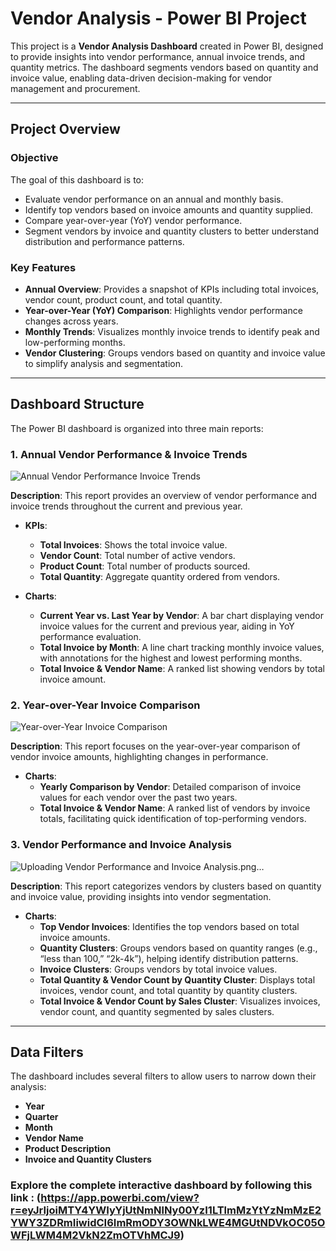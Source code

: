 
# Vendor Analysis - Power BI Project

This project is a **Vendor Analysis Dashboard** created in Power BI, designed to provide insights into vendor performance, annual invoice trends, and quantity metrics. The dashboard segments vendors based on quantity and invoice value, enabling data-driven decision-making for vendor management and procurement.

---

## Project Overview

### Objective

The goal of this dashboard is to:
- Evaluate vendor performance on an annual and monthly basis.
- Identify top vendors based on invoice amounts and quantity supplied.
- Compare year-over-year (YoY) vendor performance.
- Segment vendors by invoice and quantity clusters to better understand distribution and performance patterns.

### Key Features

- **Annual Overview**: Provides a snapshot of KPIs including total invoices, vendor count, product count, and total quantity.
- **Year-over-Year (YoY) Comparison**: Highlights vendor performance changes across years.
- **Monthly Trends**: Visualizes monthly invoice trends to identify peak and low-performing months.
- **Vendor Clustering**: Groups vendors based on quantity and invoice value to simplify analysis and segmentation.

---

## Dashboard Structure

The Power BI dashboard is organized into three main reports:

### 1. Annual Vendor Performance & Invoice Trends


![Annual Vendor Performance   Invoice Trends](https://github.com/user-attachments/assets/60184daf-3846-4e2a-8769-b29aa9179bab)

**Description**: This report provides an overview of vendor performance and invoice trends throughout the current and previous year.

- **KPIs**:
  - **Total Invoices**: Shows the total invoice value.
  - **Vendor Count**: Total number of active vendors.
  - **Product Count**: Total number of products sourced.
  - **Total Quantity**: Aggregate quantity ordered from vendors.

- **Charts**:
  - **Current Year vs. Last Year by Vendor**: A bar chart displaying vendor invoice values for the current and previous year, aiding in YoY performance evaluation.
  - **Total Invoice by Month**: A line chart tracking monthly invoice values, with annotations for the highest and lowest performing months.
  - **Total Invoice & Vendor Name**: A ranked list showing vendors by total invoice amount.

### 2. Year-over-Year Invoice Comparison


![Year-over-Year Invoice Comparison](https://github.com/user-attachments/assets/e0e0fd9f-7c8d-4439-90aa-278026f92c10)

**Description**: This report focuses on the year-over-year comparison of vendor invoice amounts, highlighting changes in performance.

- **Charts**:
  - **Yearly Comparison by Vendor**: Detailed comparison of invoice values for each vendor over the past two years.
  - **Total Invoice & Vendor Name**: A ranked list of vendors by invoice totals, facilitating quick identification of top-performing vendors.

### 3. Vendor Performance and Invoice Analysis


![Uploading Vendor Performance and Invoice Analysis.png…]()

**Description**: This report categorizes vendors by clusters based on quantity and invoice value, providing insights into vendor segmentation.

- **Charts**:
  - **Top Vendor Invoices**: Identifies the top vendors based on total invoice amounts.
  - **Quantity Clusters**: Groups vendors based on quantity ranges (e.g., “less than 100,” “2k-4k”), helping identify distribution patterns.
  - **Invoice Clusters**: Groups vendors by total invoice values.
  - **Total Quantity & Vendor Count by Quantity Cluster**: Displays total invoices, vendor count, and total quantity by quantity clusters.
  - **Total Invoice & Vendor Count by Sales Cluster**: Visualizes invoices, vendor count, and quantity segmented by sales clusters.

---

## Data Filters

The dashboard includes several filters to allow users to narrow down their analysis:

- **Year**
- **Quarter**
- **Month**
- **Vendor Name**
- **Product Description**
- **Invoice and Quantity Clusters**

### Explore the complete interactive dashboard by following this link : (https://app.powerbi.com/view?r=eyJrIjoiMTY4YWIyYjUtNmNlNy00YzI1LTlmMzYtYzNmMzE2YWY3ZDRmIiwidCI6ImRmODY3OWNkLWE4MGUtNDVkOC05OWFjLWM4M2VkN2ZmOTVhMCJ9)
